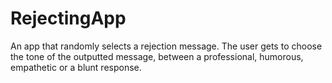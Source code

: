 # RejectingApp
An app that randomly selects a rejection message. The user gets to choose the tone of the outputted message, between a professional, humorous, empathetic or a blunt response.
